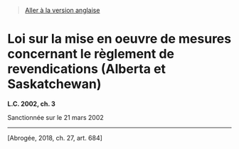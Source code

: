 > [Aller à la version anglaise](/en/Acts/Statutes%20of%20Canada/2002/c.%203.md)

# Loi sur la mise en oeuvre de mesures concernant le règlement de revendications (Alberta et Saskatchewan)

**L.C. 2002, ch. 3**


Sanctionnée sur le 21 mars 2002

----------


[Abrogée, 2018, ch. 27, art. 684]


